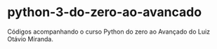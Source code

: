 # python-3-do-zero-ao-avancado 
Códigos acompanhando o curso Python do zero ao Avançado do Luiz Otávio Miranda. 
